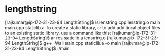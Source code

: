# lengthstring
[rajkumar@ip-172-31-23-94 LengthString]$ ls
lenstring.cpp  lenstring.o  main  main.cpp  staticlib.a
To create a static library, or to add additional object files to an existing static library, use a command like this:
[rajkumar@ip-172-31-23-94 LengthString]$ ar rcs staticlib.a lenstring.o
[rajkumar@ip-172-31-23-94 LengthString]$ g++ -Wall main.cpp staticlib.a -o main
[rajkumar@ip-172-31-23-94 LengthString]$ ./main
